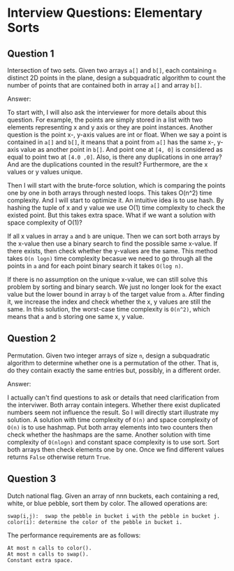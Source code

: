 # Interview Questions: Elementary Sorts


## Question 1

Intersection of two sets. Given two arrays `a[]` and `b[]`, each containing `n` distinct 2D points in the plane, design a subquadratic algorithm to count the number of points that are contained both in array `a[]` and array `b[]`.

Answer: 

To start with, I will also ask the interviewer for more details about this question. For example, the points are simply stored in a list with two elements representing x and y axis or they are point instances. Another question is the point x-, y-axis values are int or float. When we say a point is contained in `a[]` and `b[]`, it means that a point from `a[]` has the same x-, y-axis value as another point in `b[]`. And point one at `[4, 0]` is considered as equal to point two at `[4.0 ,0]`. Also, is there any duplications in one array? And are the duplications counted in the result? Furthermore, are the x values or y values unique.

Then I will start with the brute-force solution, which is comparing the points one by one in both arrays through nested loops. This takes O(n^2) time complexity. And I will start to optimize it. An intuitive idea is to use hash. By hashing the tuple of x and y value we use O(1) time complexity to check the existed point. But this takes extra space. What if we want a solution with space complexity of O(1)? 

If all x values in array `a` and `b` are unique. Then we can sort both arrays by the x-value then use a binary search to find the possible same x-value. If there exists, then check whether the y-values are the same. This method takes `O(n logn)` time complexity becasue we need to go through all the points in `a` and for each point binary search it takes `O(log n)`.

If there is no assumption on the unique x-value, we can still solve this problem by sorting and binary search. We just no longer look for the exact value but the lower bound in array `b` of the target value from `a`. After finding it, we increase the index and check whether the x, y values are still the same. In this solution, the worst-case time complexity is `O(n^2)`, which means that `a` and `b` storing one same x, y value.

## Question 2

Permutation. Given two integer arrays of size `n`, design a subquadratic algorithm to determine whether one is a permutation of the other. That is, do they contain exactly the same entries but, possibly, in a different order.

Answer:

I actually can't find questions to ask or details that need clarification from the interviwer. Both array contain integers. Whether there exist duplicated numbers seem not influence the result. So I will directly start illustrate my solution. A solution with time complexity of `O(n)` and space complexity of `O(n)` is to use hashmap. Put both array elements into two counters then check whether the hashmaps are the same. Another solution with time complexity of `O(nlogn)` and constant space complexity is to use sort. Sort both arrays then check elements one by one. Once we find different values returns `False` otherwise return `True`.


## Question 3

Dutch national flag. Given an array of nnn buckets, each containing a red, white, or blue pebble, sort them by color. The allowed operations are:

    swap(i,j):  swap the pebble in bucket i with the pebble in bucket j.
    color(i): determine the color of the pebble in bucket i.

The performance requirements are as follows:

    At most n calls to color().
    At most n calls to swap().
    Constant extra space.

